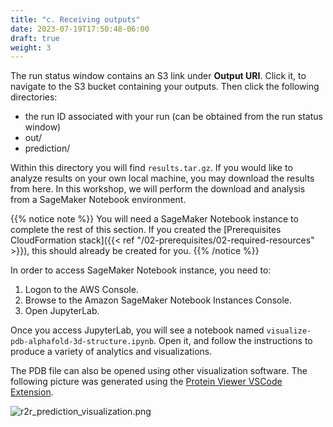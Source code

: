 ```yaml
---
title: "c. Receiving outputs"
date: 2023-07-19T17:50:48-06:00
draft: true
weight: 3
---
```


The run status window contains an S3 link under **Output URI**. Click it, to navigate to the S3 bucket containing your outputs. Then click the following directories:

* the run ID associated with your run (can be obtained from the run status window)
* out/
* prediction/

Within this directory you will find `results.tar.gz`. If you would like to analyze results on your own local machine, you may download the results from here. In this workshop, we will perform the download and analysis from a SageMaker Notebook environment.

{{% notice note %}}
You will need a SageMaker Notebook instance to complete the rest of this section. If you created the [Prerequisites CloudFormation stack]({{< ref "/02-prerequisites/02-required-resources" >}}), this should already be created for you.
{{% /notice %}}

In order to access SageMaker Notebook instance, you need to:

1. Logon to the AWS Console.
2. Browse to the Amazon SageMaker Notebook Instances Console.
3. Open JupyterLab.

Once you access JupyterLab, you will see a notebook named `visualize-pdb-alphafold-3d-structure.ipynb`. Open it, and follow the instructions to produce a variety of analytics and visualizations.

The PDB file can also be opened using other visualization software. The following picture was generated using the [Protein Viewer VSCode Extension](https://marketplace.visualstudio.com/items?itemName=ArianJamasb.protein-viewer).

![r2r_prediction_visualization.png](images/r2r_prediction_visualization.png)
